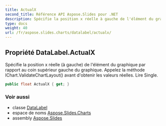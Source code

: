 ```yaml
---
title: ActualX
second_title: Référence API Aspose.Slides pour .NET
description: Spécifie la position x réelle à gauche de l'élément du graphique par rapport au coin supérieur gauche du graphique. Appelez la méthode IChart.ValidateChartLayout avant d'obtenir les valeurs réelles. Lire Single.
type: docs
weight: 40
url: /fr/aspose.slides.charts/datalabel/actualx/
---
```


## Propriété DataLabel.ActualX

Spécifie la position x réelle (à gauche) de l'élément du graphique par rapport au coin supérieur gauche du graphique. Appelez la méthode IChart.ValidateChartLayout() avant d'obtenir les valeurs réelles. Lire Single.

```csharp
public float ActualX { get; }
```

### Voir aussi

* classe [DataLabel](../../datalabel)
* espace de noms [Aspose.Slides.Charts](../../datalabel)
* assembly [Aspose.Slides](../../../)

<!-- NE PAS ÉDITER : généré par xmldocmd pour Aspose.Slides.dll -->